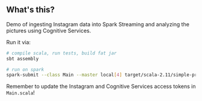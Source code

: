 ## What's this? ##

Demo of ingesting Instagram data into Spark Streaming and analyzing the pictures using Cognitive Services.

Run it via:

```sh
# compile scala, run tests, build fat jar
sbt assembly

# run on spark
spark-submit --class Main --master local[4] target/scala-2.11/simple-project-assembly-1.0.jar
```

Remember to update the Instagram and Cognitive Services access tokens in `Main.scala`!
